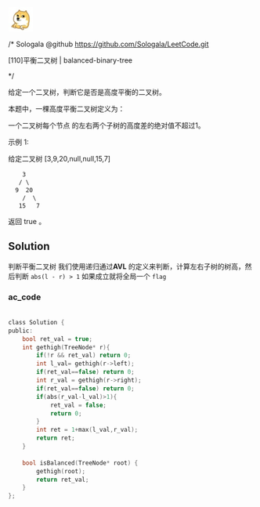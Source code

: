 ![](https://github.com/Sologala/SomeThings/blob/master/face.jpg?raw=true)

/*
    Sologala   @github    https://github.com/Sologala/LeetCode.git

   [110]平衡二叉树
     |     balanced-binary-tree

*/

给定一个二叉树，判断它是否是高度平衡的二叉树。

本题中，一棵高度平衡二叉树定义为：

一个二叉树每个节点 的左右两个子树的高度差的绝对值不超过1。

示例 1:

给定二叉树 [3,9,20,null,null,15,7]

```
    3
   / \
  9  20
    /  \
   15   7
```


返回 true 。



## **Solution** 

判断平衡二叉树 我们使用递归通过**AVL** 的定义来判断，计算左右子树的树高，然后判断 `abs(l - r) > 1` 如果成立就将全局一个 `flag`  

### **ac_code**
```c

class Solution {
public:
    bool ret_val = true;
    int gethigh(TreeNode* r){
        if(!r && ret_val) return 0;
        int l_val= gethigh(r->left);
        if(ret_val==false) return 0;
        int r_val = gethigh(r->right);
        if(ret_val==false) return 0;
        if(abs(r_val-l_val)>1){
            ret_val = false;
            return 0;
        }
        int ret = 1+max(l_val,r_val);
        return ret;
    }
    
    bool isBalanced(TreeNode* root) {
        gethigh(root);
        return ret_val;
    }
};
```